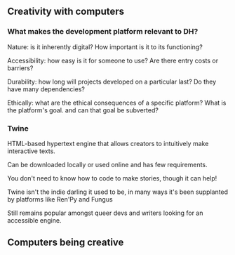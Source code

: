 <h2>Creativity with computers</h2>
<h3>What makes the development platform relevant to DH?</h3>
<p>Nature: is it inherently digital? How important is it to its functioning?</p>
<p>Accessibility: how easy is it for someone to use? Are there entry costs or barriers?<p>
<p>Durability: how long will projects developed on a particular last? Do they have many dependencies?</p>
<p>Ethically: what are the ethical consequences of a specific platform? What is the platform's goal. and can that goal be subverted?</p> 
<h3>Twine</h3>
<p>HTML-based hypertext engine that allows creators to intuitively make interactive texts.</p> 
<p>Can be downloaded locally or used online and has few requirements.</p> 
<p>You don't need to know how to code to make stories, though it can help!</p>
<p>Twine isn't the indie darling it used to be, in many ways it's been supplanted by platforms like Ren'Py and Fungus</p>
<p>Still remains popular amongst queer devs and writers looking for an accessible engine.</p> 
<h2>Computers being creative</h2>
